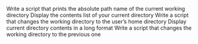 Write a script that prints the absolute path name of the current working directory
Display the contents list of your current directory
Write a script that changes the working directory to the user’s home directory
Display current directory contents in a long format
Write a script that changes the working directory to the previous one
